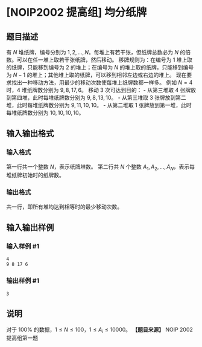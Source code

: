 # [NOIP2002 提高组] 均分纸牌

## 题目描述

有 $N$ 堆纸牌，编号分别为 $1,2,\ldots,N$。每堆上有若干张，但纸牌总数必为 $N$ 的倍数。可以在任一堆上取若干张纸牌，然后移动。
移牌规则为：在编号为 $1$ 堆上取的纸牌，只能移到编号为 $2$ 的堆上；在编号为 $N$ 的堆上取的纸牌，只能移到编号为 $N-1$
的堆上；其他堆上取的纸牌，可以移到相邻左边或右边的堆上。 现在要求找出一种移动方法，用最少的移动次数使每堆上纸牌数都一样多。 例如 $N=4$ 时，$4$
堆纸牌数分别为 $9,8,17,6$。 移动 $3$ 次可达到目的： \- 从第三堆取 $4$ 张牌放到第四堆，此时每堆纸牌数分别为
$9,8,13,10$。 \- 从第三堆取 $3$ 张牌放到第二堆，此时每堆纸牌数分别为 $9,11,10,10$。 \- 从第二堆取 $1$
张牌放到第一堆，此时每堆纸牌数分别为 $10,10,10,10$。

## 输入输出格式

### 输入格式

  

第一行共一个整数 $N$，表示纸牌堆数。 第二行共 $N$ 个整数 $A_1,A_2,\ldots,A_N$，表示每堆纸牌初始时的纸牌数。

### 输出格式

  

共一行，即所有堆均达到相等时的最少移动次数。

## 输入输出样例

### 输入样例 #1

    
    
    4
    9 8 17 6
    

### 输出样例 #1

    
    
    3
    

## 说明

对于 $100\%$ 的数据，$1 \le N \le 100$，$1 \le A_i \le 10000$。 **【题目来源】** NOIP 2002
提高组第一题

